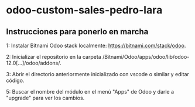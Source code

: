 # odoo-custom-sales-pedro-lara

## Instrucciones para ponerlo en marcha

1: Instalar Bitnami Odoo stack localmente: https://bitnami.com/stack/odoo.

2: Inicializar el repositorio en la carpeta /Bitnami/Odoo/apps/odoo/lib/odoo-12.0[...]/odoo/addons/.

3: Abrir el directorio anteriormente inicializado con vscode o similar y editar código.

5: Buscar el nombre del módulo en el menú "Apps" de Odoo y darle a "upgrade" para ver los cambios.
